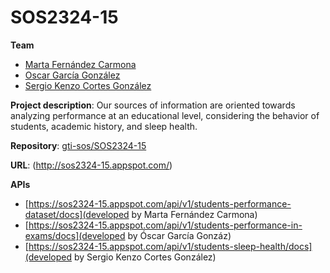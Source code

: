 
# SOS2324-15

**Team**
  - [Marta Fernández Carmona](https://github.com/martaafdez07)
  - [Oscar García González](https://github.com/oscgargon2)
  - [Sergio Kenzo Cortes González](https://github.com/SergioKenz0)

**Project description**: Our sources of information are oriented towards analyzing performance at an educational level, considering the behavior of students, academic history, and sleep health.

**Repository**: [gti-sos/SOS2324-15](https://github.com/gti-sos/SOS2324-15)

**URL**: (http://sos2324-15.appspot.com/)

**APIs**
  - [https://sos2324-15.appspot.com/api/v1/students-performance-dataset/docs](developed by Marta Fernández Carmona)
  - [https://sos2324-15.appspot.com/api/v1/students-performance-in-exams/docs](developed by Óscar García Gonzáz)
  - [https://sos2324-15.appspot.com/api/v1/students-sleep-health/docs](developed by Sergio Kenzo Cortes González)
